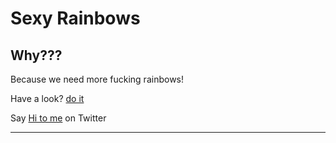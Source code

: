 Sexy Rainbows
=============
Why???
------
  
Because we need more fucking rainbows!
    
Have a look? [do it](http://roachhd.github.io/more-rainbows)
  
Say [Hi to me](https://twitter.com/mektball) on Twitter

********************************************************
